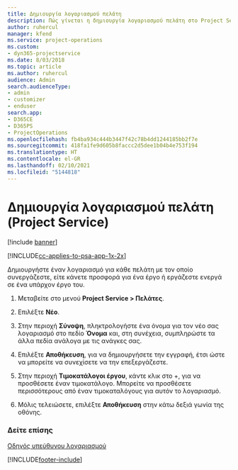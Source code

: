 ```yaml
---
title: Δημιουργία λογαριασμού πελάτη
description: Πώς γίνεται η δημιουργία λογαριασμού πελάτη στο Project Service
author: ruhercul
manager: kfend
ms.service: project-operations
ms.custom:
- dyn365-projectservice
ms.date: 8/03/2018
ms.topic: article
ms.author: ruhercul
audience: Admin
search.audienceType:
- admin
- customizer
- enduser
search.app:
- D365CE
- D365PS
- ProjectOperations
ms.openlocfilehash: fb4ba934c444b3447f42c78b4dd1244185bb2f7e
ms.sourcegitcommit: 418fa1fe9d605b8faccc2d5dee1b04b4e753f194
ms.translationtype: HT
ms.contentlocale: el-GR
ms.lasthandoff: 02/10/2021
ms.locfileid: "5144818"
---
```

# <a name="create-a-customer-account-project-service"></a>Δημιουργία λογαριασμού πελάτη (Project Service)

[!include [banner](../includes/psa-now-project-operations.md)]

[!INCLUDE[cc-applies-to-psa-app-1x-2x](../includes/cc-applies-to-psa-app-1x-2x.md)]

Δημιουργήστε έναν λογαριασμό για κάθε πελάτη με τον οποίο συνεργάζεστε, είτε κάνετε προσφορά για ένα έργο ή εργάζεστε ενεργά σε ένα υπάρχον έργο του.  
  
1.  Μεταβείτε στο μενού **Project Service > Πελάτες**.  
  
2.  Επιλέξτε **Νέο**.  
  
3.  Στην περιοχή **Σύνοψη**, πληκτρολογήστε ένα όνομα για τον νέο σας λογαριασμό στο πεδίο **Όνομα** και, στη συνέχεια, συμπληρώστε τα άλλα πεδία ανάλογα με τις ανάγκες σας.  
  
4.  Επιλέξτε **Αποθήκευση**, για να δημιουργήσετε την εγγραφή, έτσι ώστε να μπορείτε να συνεχίσετε να την επεξεργάζεστε.  
  
5.  Στην περιοχή **Τιμοκατάλογοι έργου**, κάντε κλικ στο +, για να προσθέσετε έναν τιμοκατάλογο. Μπορείτε να προσθέσετε περισσότερους από έναν τιμοκαταλόγους για αυτόν το λογαριασμό.  
  
6.  Μόλις τελειώσετε, επιλέξτε **Αποθήκευση** στην κάτω δεξιά γωνία της οθόνης.  
  
### <a name="see-also"></a>Δείτε επίσης  
 [Οδηγός υπεύθυνου λογαριασμού](../psa/account-manager-guide.md)


[!INCLUDE[footer-include](../includes/footer-banner.md)]
